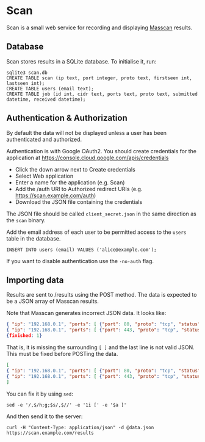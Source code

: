# Scan

Scan is a small web service for recording and displaying [Masscan](https://github.com/robertdavidgraham/masscan) results.

## Database

Scan stores results in a SQLite database. To initialise it, run:

```
sqlite3 scan.db
CREATE TABLE scan (ip text, port integer, proto text, firstseen int, lastseen int);
CREATE TABLE users (email text);
CREATE TABLE job (id int, cidr text, ports text, proto text, submitted datetime, received datetime);
```

## Authentication & Authorization

By default the data will not be displayed unless a user has been authenticated and authorized.

Authentication is with Google OAuth2. You should create credentials for the application at https://console.cloud.google.com/apis/credentials

* Click the down arrow next to Create credentials
* Select Web application
* Enter a name for the application (e.g. Scan)
* Add the /auth URI to Authorized redirect URIs
  (e.g. https://scan.example.com/auth)
* Download the JSON file containing the credentials

The JSON file should be called `client_secret.json` in the same direction as the `scan` binary.

Add the email address of each user to be permitted access to the `users` table in the database.

```
INSERT INTO users (email) VALUES ('alice@example.com');
```

If you want to disable authentication use the `-no-auth` flag.

## Importing data

Results are sent to /results using the POST method. The data is expected to be
a JSON array of Masscan results.

Note that Masscan generates incorrect JSON data. It looks like:

```json
{ "ip": "192.168.0.1", "ports": [ {"port": 80, "proto": "tcp", "status": "open"} ] },
{ "ip": "192.168.0.1", "ports": [ {"port": 443, "proto": "tcp", "status": "open"} ] },
{finished: 1}
```

That is, it is missing the surrounding `[ ]` and the last line is not valid JSON.
This must be fixed before POSTing the data.

```json
[
{ "ip": "192.168.0.1", "ports": [ {"port": 80, "proto": "tcp", "status": "open"} ] },
{ "ip": "192.168.0.1", "ports": [ {"port": 443, "proto": "tcp", "status": "open"} ] }
]
```

You can fix it by using `sed`:

```
sed -e '/,$/h;g;$s/,$//' -e '1i [' -e '$a ]'
```

And then send it to the server:

```
curl -H "Content-Type: application/json" -d @data.json https://scan.example.com/results
```
